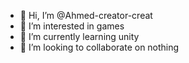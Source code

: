 - 👋 Hi, I’m @Ahmed-creator-creat
- 👀 I’m interested in games
- 🌱 I’m currently learning unity
- 💞️ I’m looking to collaborate on nothing

<!---
Ahmed-creator-creat/Ahmed-creator-creat is a ✨ special ✨ repository because its `README.md` (this file) appears on your GitHub profile.
You can click the Preview link to take a look at your changes.
--->
